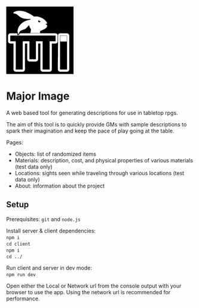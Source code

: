 ![Major Image](/client/public/apple-touch-icon.png)
# Major Image

A web based tool for generating descriptions for use in tabletop rpgs.  

The aim of this tool is to quickly provide GMs with sample descriptions to spark their imagination and keep the pace of play going at the table.  

Pages:  
- Objects: list of randomized items    
- Materials: description, cost, and physical properties of various materials (test data only)  
- Locations: sights seen while traveling through various locations (test data only)  
- About: information about the project

## Setup
Prerequisites: `git` and `node.js`

Install server & client dependencies:  
`npm i`  
`cd client`  
`npm i`  
`cd ../`  

Run client and server in dev mode:  
`npm run dev`  

Open either the Local or Network url from the console output with your browser to use the app. Using the network url is recommended for performance.